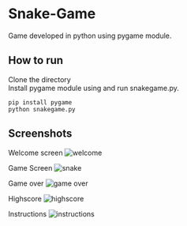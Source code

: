 # Snake-Game
Game developed in python using pygame module.
## How to run
Clone the directory\
Install pygame module using and run snakegame.py.
```
pip install pygame
python snakegame.py
```
## Screenshots
Welcome screen
![welcome](https://user-images.githubusercontent.com/62142963/82178188-0b2d0580-98f9-11ea-9267-3e54ed81be75.png)

Game Screen
![snake](https://user-images.githubusercontent.com/62142963/82178208-1718c780-98f9-11ea-8be0-532b0286f1d8.png)

Game over
![game over](https://user-images.githubusercontent.com/62142963/82178239-2bf55b00-98f9-11ea-9af9-f2974a9fab94.png)

Highscore
![highscore](https://user-images.githubusercontent.com/62142963/82178263-36aff000-98f9-11ea-9a51-edb668e411b3.png)

Instructions
![instructions](https://user-images.githubusercontent.com/62142963/82178290-43ccdf00-98f9-11ea-995b-1e9354c6a12b.png)
